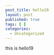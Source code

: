 ```yaml
---
post_title: hello19
layout: post
published: true
tags: [ ]
categories:
  - Uncategorized
---
```

this is hello19
